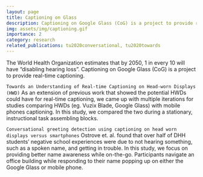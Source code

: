 ```yaml
---
layout: page
title: Captioning on Glass
description: Captioning on Google Glass (CoG) is a project to provide real-time captioning.
img: assets/img/captioning.gif
importance: 2
category: research
related_publications: tu2020conversational, tu2020towards
---
```

The World Health Organization estimates that by 2050, 1 in every 10 will have “disabling hearing loss”.  Captioning on Google Glass (CoG) is a project to provide real-time captioning.


`Towards an Understanding of Real-time Captioning on Head-worn Displays (HWD)`
As an extension of previous work that showed the potential HWDs could have for real-time captioning, we came up with multiple iterations for studies comparing HWDs (eg. Vuzix Blade, Google Glass) with mobile phones captioning. In this study, we compared the two during a stationary, instructional task assembling blocks. 

`Conversational greeting detection using captioning on head worn displays versus smartphones`
Ostrove et. al. found that over half of DHH students’ negative school experiences were due to not hearing something, such as a spoken name, and getting in trouble. In this study, we focus on providing better name awareness while on-the-go. Participants navigate an office building while responding to their name popping up on either the Google Glass or mobile phone.